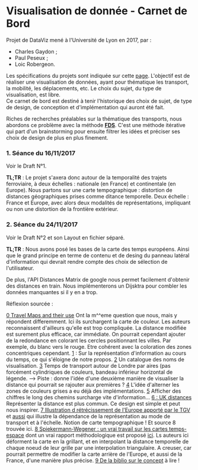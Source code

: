# Visualisation de donnée - Carnet de Bord

Projet de DataViz mené à l'Université de Lyon en 2017, par :

- Charles Gaydon ;
- Paul Peseux ;
- Loic Robergeon.

Les spécifications du projets sont indiquée sur cette [page](https://lyondataviz.github.io/teaching/lyon1-m2/2017/projets.html). L'objectif est de réaliser une visualisation de données, ayant pour thématique les transport, la mobilité, les déplacements, etc. 
Le choix du sujet, du type de visualisation, est libre.  
Ce carnet de bord est destiné à tenir l'historique des choix de sujet, de type de design, de conception et d'implémentation qui auront été fait. 

Riches de recherches préalables sur la thématique des transports, nous abordons ce problème avec la méthode **[FDS](http://fds.design/)**. C'est une méthode itérative qui part d'un brainstorming pour ensuite filtrer les idées et préciser ses choix de design de plus en plus finement.


### 1. Séance du 16/11/2017

Voir le Draft N°1. 

**TL;TR** : Le projet s'axera donc autour de la temporalité des trajets ferroviaire, à deux échelles : nationale (en France) et continentale (en Europe). Nous partons sur une carte tempographique : distortion de distances géographiques prises comme ditance temporelle. Deux échelle : France et Europe, avec alors deux modalités de représentations, impliquant ou non une distortion de la frontière extérieur.

### 2. Séance du 24/11/2017

Voir le Draft N°2 et son Layout en fichier séparé.

**TL;TR** : Nous avons posé les bases de la carte des temps européens. Ainsi que le grand principe en terme de contenu et de desing du panneau latéral d'information qui devrait rendre compte des choix de sélection de l'utilisateur.

De plus, l'API Distances Matrix de google nous permet facilement d'obtenir des distances en train. Nous implémenterons un Dijsktra pour combler les données manquantes si il y en a trop. 

Réflexion sourcée :


[0 Travel Maps and their use](https://www.mysociety.org/2006/03/04/travel-time-maps-and-their-uses/) Ont la m^^eme question que nous, mais y répondent differemment. 
Ici ils surchargent la carte de couleur. Les auteurs reconnaissent d'ailleurs qu'elle est trop compliquée. La distance modifiée est surement plus efficace, car immédiate. On pourrait cependant ajouter de la redondance en colorant les cercles positionnant les villes. Par exemple, du blanc vers le rouge. Etre cohérent avec la coloration des zones concentriques cependant.
[1](https://www.gislounge.com/time-and-gis/) : Sur la représentation d'information au cours du temps, ce qui s'éloigne de notre propos.
[2](https://datavizcatalogue.com/methods/connection_map.html) Un catalogue des noms de visualisation.
[3](https://www.google.fr/url?sa=i&rct=j&q=&esrc=s&source=imgres&cd=&cad=rja&uact=8&ved=0ahUKEwjzmbmPpdrXAhUH0RQKHZdmAN8QjBwIBA&url=https%3A%2F%2Fwww.mysociety.org%2Ffiles%2F2014%2F03%2FSW1P4DR_20km_contours_800.png&psig=AOvVaw0sq1Jx6TXKQnOJnabvql7D&ust=1511718614044226) Temps de transport autour de Londre par aires (pas forcément cylindriques de couleurs, bandeau inférieur horizontal de légende.
--> Piste :  donne l'idée d'une deuxième manière de visualiser la distance qui pourrait se rajouter aux premières ? 
[4](http://www.visualcomplexity.com/vc/images/204_big01.jpg) L'idée d'alterner les zones de couleurs grises a eu déjà des implémentations. 
[5](https://i.pinimg.com/736x/4a/20/ba/4a20ba4e62b9c65c1c6b443f1ea96332--interrail-map-interrail-europe.jpg) Afficher des chiffres le long des chemins surcharge vite d'information...
[6 : UK distances](http://www.citymetric.com/sites/default/files/styles/nodeimage/public/article_2015/10/tf_hull.png?itok=yXTpA_iS) Représenter la distance est plus commun. Ce design est simple et peut nous inspirer.
[7 Illustration d rétrécissement de l'Europe apporté par le TGV](https://www.google.fr/search?biw=1093&bih=510&tbm=isch&sa=1&ei=J60ZWu7TJ8SVkwXIrocw&q=mapping+time+travel&oq=mapping+time+travel&gs_l=psy-ab.3...30131.33256.0.33464.19.17.0.2.2.0.131.1575.11j6.17.0....0...1c.1.64.psy-ab..0.14.1128...0j0i67k1j0i30k1j0i19k1j0i8i30i19k1j0i5i30i19k1j0i30i19k1.0.k9iIbOyQr-0#imgrc=Ok8IRwoeklerQM:)  et [aussi](https://www.slideshare.net/jeroenvanschaick/schaickurbanbodymappingtimespace02) qui illustre la dépendance de la représentation au mode de transport et à l'échelle. Notion de carte tempographique ! Et source 8 trouvée ici. 
[8 Spiekermann-Wegener : un vrai travail sur les cartes temps-espace](http://www.spiekermann-wegener.com/mod/time/time_e.htm)  dont un vrai rapport méthodologique est proposé [ici](http://www.spiekermann-wegener.com/pub/pdf/IRPUD_AP132.pdf). Ls auteurs ici déforment la carte en la grillant, et en interpolant la distance temporelle de chaque noeud de leur grille par une interpolation triangulaire. A creuser, car pourrait permettre de modifier la carte arrière de l'Europe, et aussi de la France, d'une manière plus précise.
[9 De la biblio sur le concept](http://philippe.gambette.free.fr/Train/) à lire !  
